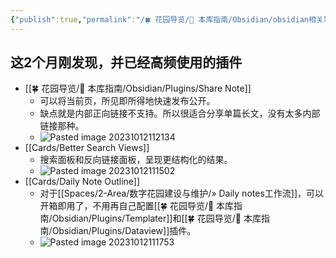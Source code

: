 ```yaml
---
{"publish":true,"permalink":"/🍀 花园导览/🧰 本库指南/Obsidian/obsidian相关笔记/1012发现的obsidian有用插件分享.md","created":"2023-10-12","modified":"2023-10-12","published":"2025-07-10T22:21:52.385+08:00","cssclasses":""}
---
```


## 这2个月刚发现，并已经高频使用的插件

- [[🍀 花园导览/🧰 本库指南/Obsidian/Plugins/Share Note]]
	- 可以将当前页，所见即所得地快速发布公开。
	- 缺点就是内部正向链接不支持。所以很适合分享单篇长文，没有太多内部链接那种。
	- ![Pasted image 20231012112134](https://pub-pic.oldwinter.top/2025/06/208013545802ce5659b1f910d58afbb4.png)
- [[Cards/Better Search Views]]
	- 搜索面板和反向链接面板，呈现更结构化的结果。
	- ![Pasted image 20231012111502](https://pub-pic.oldwinter.top/2025/06/d2289b84be7d34e6b16d81f5005c4956.png)
- [[Cards/Daily Note Outline]]
	- 对于[[Spaces/2-Area/数字花园建设与维护/» Daily notes工作流]]，可以开箱即用了，不用再自己配置[[🍀 花园导览/🧰 本库指南/Obsidian/Plugins/Templater]]和[[🍀 花园导览/🧰 本库指南/Obsidian/Plugins/Dataview]]插件。
	- ![Pasted image 20231012111753](https://pub-pic.oldwinter.top/2025/06/93b5785d8c9ea4baab1f566f40edaca7.png)